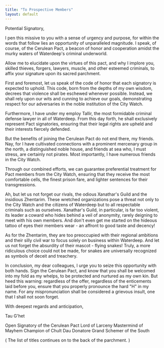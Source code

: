 ```yaml
---
title: "To Prospective Members"
layout: default
---
```

Potential Signatory,

I pen this missive to you with a sense of urgency and purpose, for within the words that follow lies an opportunity of unparalleled magnitude. I speak, of course, of the Cerulean Pact, a beacon of honor and cooperation amidst the murky waters of Waterdeep's criminal underworld.

Allow me to elucidate upon the virtues of this pact, and why I implore you, skilled thieves, forgers, lawyers, muscle, and other esteemed criminals, to affix your signature upon its sacred parchment.

First and foremost, let us speak of the code of honor that each signatory is expected to uphold. This code, born from the depths of my own wisdom, decrees that violence shall be eschewed whenever possible. Instead, we shall rely upon our wits and cunning to achieve our goals, demonstrating respect for our adversaries in the noble institution of the City Watch.

Furthermore, I have under my employ Tallir, the most formidable criminal defense lawyer in all of Waterdeep. From this day forth, he shall exclusively represent Pact signatories, ensuring that their legal rights are upheld and their interests fiercely defended.

But the benefits of joining the Cerulean Pact do not end there, my friends. Nay, for I have cultivated connections with a prominent mercenary group in the north, a distinguished noble house, and friends at sea who, I must stress, are certainly not pirates. Most importantly, I have numerous friends in the City Watch.

Through our combined efforts, we can guarantee preferential treatment for Pact members from the City Watch, ensuring that they receive the most comfortable cells, the finest prison fare, and lighter sentences for their transgressions.

Ah, but let us not forget our rivals, the odious Xanathar's Guild and the insidious Zhentarim. These wretched organizations pose a threat not only to the City Watch and the citizens of Waterdeep but to all respectable criminals such as ourselves. Xanathar's Guild, in particular, is far too violent, its leader a coward who hides behind a veil of anonymity, rarely deigning to meet with his own members. And don't even get me started on the hideous tattoo of eyes their members wear - an affront to good taste and decency!

As for the Zhentarim, they are too preoccupied with their regional ambitions and their silly civil war to focus solely on business within Waterdeep. And let us not forget the absurdity of their mascot - flying snakes! Truly, a more ridiculous choice could not be made, for snakes are universally recognized as symbols of deceit and treachery.

In conclusion, my dear colleagues, I urge you to seize this opportunity with both hands. Sign the Cerulean Pact, and know that you shall be welcomed into my fold as my whelps, to be protected and nurtured as my own kin. But heed this warning: regardless of the offer, regardless of the enticements laid before you, ensure that you properly pronounce the hard "H" in my name. For any mispronunciation shall be considered a grievous insult, one that I shall not soon forget.

With deepest regards and anticipation,

Tau G'het

Open Signatory of the Cerulean Pact
Lord of Larceny
Mastermind of Mayhem
Champion of Chult
Dau Donatore
Grand Schemer of the South

( The list of titles continues on to the back of the parchment. )
